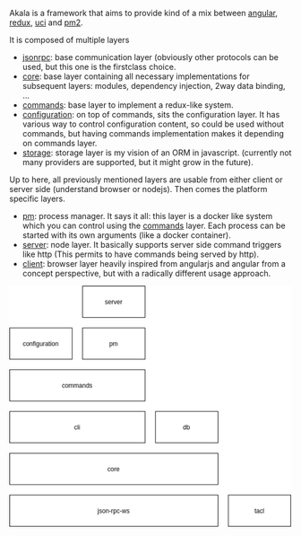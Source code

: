 Akala is a framework that aims to provide kind of a mix between [angular](https://angular.io), [redux](https://redux.js.org), [uci](https://openwrt.org/docs/guide-user/base-system/uci) and [pm2](https://pm2.io/).

It is composed of multiple layers 
- [jsonrpc](jsonrpc): base communication layer (obviously other protocols can be used, but this one is the firstclass choice.
- [core](core): base layer containing all necessary implementations for subsequent layers: modules, dependency injection, 2way data binding, ...
- [commands](commands): base layer to implement a redux-like system.
- [configuration](configuration): on top of commands, sits the configuration layer. It has various way to control configuration content, so could be used without commands, but having commands implementation makes it depending on commands layer.
- [storage](storage): storage layer is my vision of an ORM in javascript. (currently not many providers are supported, but it might grow in the future).

Up to here, all previously mentioned layers are usable from either client or server side (understand browser or nodejs). Then comes the platform specific layers.
- [pm](pm): process manager. It says it all: this layer is a docker like system which you can control using the [commands](commands) layer. Each process can be started with its own arguments (like a docker container).
- [server](server): node layer. It basically supports server side command triggers like http (This permits to have commands being served by http).
- [client](client): browser layer heavily inspired from angularjs and angular from a concept perspective, but with a radically different usage approach. 

![Architecture Diagram](architecture.png)
